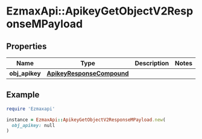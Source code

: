 # EzmaxApi::ApikeyGetObjectV2ResponseMPayload

## Properties

| Name | Type | Description | Notes |
| ---- | ---- | ----------- | ----- |
| **obj_apikey** | [**ApikeyResponseCompound**](ApikeyResponseCompound.md) |  |  |

## Example

```ruby
require 'Ezmaxapi'

instance = EzmaxApi::ApikeyGetObjectV2ResponseMPayload.new(
  obj_apikey: null
)
```


